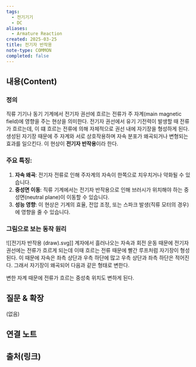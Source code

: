 ```yaml
---
tags:
  - 전기기기
  - DC
aliases:
  - Armature Reaction
created: 2025-03-25
title: 전기자 반작용
note-type: COMMON
completed: false
---
```


## 내용(Content)

### 정의

직류 기기나 동기 기계에서 전기자 권선에 흐르는 전류가 주 자계(main magnetic field)에 영향을 주는 현상을 의미한다. 전기자 권선에서 유기 기전력이 발생할 때 전류가 흐르는데, 이 떄 흐르는 전류에 의해 자체적으로 권선 내에 자기장을 형성하게 된다. 생성된 자기장 때문에 주 자계와 서로 상호작용하며 자속 분포가 왜곡되거나 변형되는 효과를 일으킨다. 이 현상이 **전기자 반작용**이라 한다.


### 주요 특징:

1. **자속 왜곡**: 전기자 전류로 인해 주자계의 자속이 한쪽으로 치우치거나 약화될 수 있습니다.
2. **중성면 이동**: 직류 기계에서는 전기자 반작용으로 인해 브러시가 위치해야 하는 중성면(neutral plane)이 이동할 수 있습니다.
3. **성능 영향**: 이 현상은 기계의 효율, 전압 조정, 또는 스파크 발생(직류 모터의 경우)에 영향을 줄 수 있습니다.

### 그림으로 보는 동작 원리

![[전기자 반작용 (draw).svg]]
계자에서 흘러나오는 자속과 회전 운동 때문에 전기자 권선에는 전류가 흐르게 되는데 이때 흐르는 전류 때문에 빨간 루프처럼 자기장이 형성된다. 이 때문에 자속은 좌측 상단과 우측 하단에 많고 우측 상단과 좌측 하단은 적어진다. 그래서 자기장이 왜곡되어 다음과 같은 형태로 변한다.

변한 자계 때문에 전류가 흐르는 중성축 위치도 변하게 된다.


## 질문 & 확장

(없음)

## 연결 노트

## 출처(링크)

